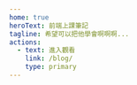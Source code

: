 ```yaml
---
home: true
heroText: 前端上課筆記
tagline: 希望可以把他學會啊啊啊...
actions:
  - text: 進入觀看
    link: /blog/
    type: primary
---
```

